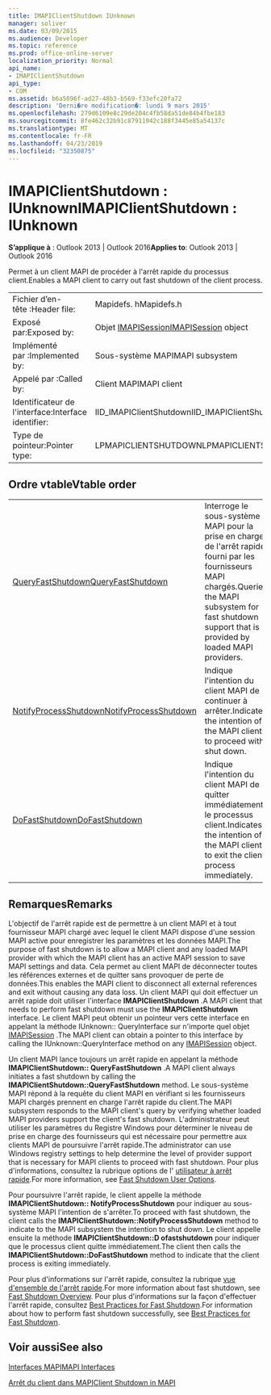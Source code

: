 ```yaml
---
title: IMAPIClientShutdown IUnknown
manager: soliver
ms.date: 03/09/2015
ms.audience: Developer
ms.topic: reference
ms.prod: office-online-server
localization_priority: Normal
api_name:
- IMAPIClientShutdown
api_type:
- COM
ms.assetid: b6a5096f-ad27-48b3-b569-f33efc20fa72
description: 'Derni�re modification�: lundi 9 mars 2015'
ms.openlocfilehash: 279d6109e8c29de204c4fb58da51de84b4fbe183
ms.sourcegitcommit: 8fe462c32b91c87911942c188f3445e85a54137c
ms.translationtype: MT
ms.contentlocale: fr-FR
ms.lasthandoff: 04/23/2019
ms.locfileid: "32350875"
---
```

# <a name="imapiclientshutdown--iunknown"></a><span data-ttu-id="8aaa3-103">IMAPIClientShutdown : IUnknown</span><span class="sxs-lookup"><span data-stu-id="8aaa3-103">IMAPIClientShutdown : IUnknown</span></span>

  
  
<span data-ttu-id="8aaa3-104">**S’applique à** : Outlook 2013 | Outlook 2016</span><span class="sxs-lookup"><span data-stu-id="8aaa3-104">**Applies to**: Outlook 2013 | Outlook 2016</span></span> 
  
<span data-ttu-id="8aaa3-105">Permet à un client MAPI de procéder à l'arrêt rapide du processus client.</span><span class="sxs-lookup"><span data-stu-id="8aaa3-105">Enables a MAPI client to carry out fast shutdown of the client process.</span></span> 
  
|||
|:-----|:-----|
|<span data-ttu-id="8aaa3-106">Fichier d’en-tête :</span><span class="sxs-lookup"><span data-stu-id="8aaa3-106">Header file:</span></span>  <br/> |<span data-ttu-id="8aaa3-107">Mapidefs. h</span><span class="sxs-lookup"><span data-stu-id="8aaa3-107">Mapidefs.h</span></span>  <br/> |
|<span data-ttu-id="8aaa3-108">Exposé par:</span><span class="sxs-lookup"><span data-stu-id="8aaa3-108">Exposed by:</span></span>  <br/> |<span data-ttu-id="8aaa3-109">Objet [IMAPISession](imapisessioniunknown.md)</span><span class="sxs-lookup"><span data-stu-id="8aaa3-109">[IMAPISession](imapisessioniunknown.md) object</span></span>  <br/> |
|<span data-ttu-id="8aaa3-110">Implémenté par :</span><span class="sxs-lookup"><span data-stu-id="8aaa3-110">Implemented by:</span></span>  <br/> |<span data-ttu-id="8aaa3-111">Sous-système MAPI</span><span class="sxs-lookup"><span data-stu-id="8aaa3-111">MAPI subsystem</span></span>  <br/> |
|<span data-ttu-id="8aaa3-112">Appelé par :</span><span class="sxs-lookup"><span data-stu-id="8aaa3-112">Called by:</span></span>  <br/> |<span data-ttu-id="8aaa3-113">Client MAPI</span><span class="sxs-lookup"><span data-stu-id="8aaa3-113">MAPI client</span></span>  <br/> |
|<span data-ttu-id="8aaa3-114">Identificateur de l'interface:</span><span class="sxs-lookup"><span data-stu-id="8aaa3-114">Interface identifier:</span></span>  <br/> |<span data-ttu-id="8aaa3-115">IID_IMAPIClientShutdown</span><span class="sxs-lookup"><span data-stu-id="8aaa3-115">IID_IMAPIClientShutdown</span></span>  <br/> |
|<span data-ttu-id="8aaa3-116">Type de pointeur:</span><span class="sxs-lookup"><span data-stu-id="8aaa3-116">Pointer type:</span></span>  <br/> |<span data-ttu-id="8aaa3-117">LPMAPICLIENTSHUTDOWN</span><span class="sxs-lookup"><span data-stu-id="8aaa3-117">LPMAPICLIENTSHUTDOWN</span></span>  <br/> |
   
## <a name="vtable-order"></a><span data-ttu-id="8aaa3-118">Ordre vtable</span><span class="sxs-lookup"><span data-stu-id="8aaa3-118">Vtable order</span></span>

|||
|:-----|:-----|
|[<span data-ttu-id="8aaa3-119">QueryFastShutdown</span><span class="sxs-lookup"><span data-stu-id="8aaa3-119">QueryFastShutdown</span></span>](imapiclientshutdown-queryfastshutdown.md) <br/> |<span data-ttu-id="8aaa3-120">Interroge le sous-système MAPI pour la prise en charge de l'arrêt rapide fourni par les fournisseurs MAPI chargés.</span><span class="sxs-lookup"><span data-stu-id="8aaa3-120">Queries the MAPI subsystem for fast shutdown support that is provided by loaded MAPI providers.</span></span>  <br/> |
|[<span data-ttu-id="8aaa3-121">NotifyProcessShutdown</span><span class="sxs-lookup"><span data-stu-id="8aaa3-121">NotifyProcessShutdown</span></span>](imapiclientshutdown-notifyprocessshutdown.md) <br/> |<span data-ttu-id="8aaa3-122">Indique l'intention du client MAPI de continuer à arrêter.</span><span class="sxs-lookup"><span data-stu-id="8aaa3-122">Indicates the intention of the MAPI client to proceed with shut down.</span></span>  <br/> |
|[<span data-ttu-id="8aaa3-123">DoFastShutdown</span><span class="sxs-lookup"><span data-stu-id="8aaa3-123">DoFastShutdown</span></span>](imapiclientshutdown-dofastshutdown.md) <br/> |<span data-ttu-id="8aaa3-124">Indique l'intention du client MAPI de quitter immédiatement le processus client.</span><span class="sxs-lookup"><span data-stu-id="8aaa3-124">Indicates the intention of the MAPI client to exit the client process immediately.</span></span>  <br/> |
   
## <a name="remarks"></a><span data-ttu-id="8aaa3-125">Remarques</span><span class="sxs-lookup"><span data-stu-id="8aaa3-125">Remarks</span></span>

<span data-ttu-id="8aaa3-126">L'objectif de l'arrêt rapide est de permettre à un client MAPI et à tout fournisseur MAPI chargé avec lequel le client MAPI dispose d'une session MAPI active pour enregistrer les paramètres et les données MAPI.</span><span class="sxs-lookup"><span data-stu-id="8aaa3-126">The purpose of fast shutdown is to allow a MAPI client and any loaded MAPI provider with which the MAPI client has an active MAPI session to save MAPI settings and data.</span></span> <span data-ttu-id="8aaa3-127">Cela permet au client MAPI de déconnecter toutes les références externes et de quitter sans provoquer de perte de données.</span><span class="sxs-lookup"><span data-stu-id="8aaa3-127">This enables the MAPI client to disconnect all external references and exit without causing any data loss.</span></span> <span data-ttu-id="8aaa3-128">Un client MAPI qui doit effectuer un arrêt rapide doit utiliser l'interface **IMAPIClientShutdown** .</span><span class="sxs-lookup"><span data-stu-id="8aaa3-128">A MAPI client that needs to perform fast shutdown must use the **IMAPIClientShutdown** interface.</span></span> <span data-ttu-id="8aaa3-129">Le client MAPI peut obtenir un pointeur vers cette interface en appelant la méthode IUnknown:: QueryInterface sur n'importe quel objet [IMAPISession](imapisessioniunknown.md) .</span><span class="sxs-lookup"><span data-stu-id="8aaa3-129">The MAPI client can obtain a pointer to this interface by calling the IUnknown::QueryInterface method on any [IMAPISession](imapisessioniunknown.md) object.</span></span> 
  
<span data-ttu-id="8aaa3-130">Un client MAPI lance toujours un arrêt rapide en appelant la méthode **IMAPIClientShutdown:: QueryFastShutdown** .</span><span class="sxs-lookup"><span data-stu-id="8aaa3-130">A MAPI client always initiates a fast shutdown by calling the **IMAPIClientShutdown::QueryFastShutdown** method.</span></span> <span data-ttu-id="8aaa3-131">Le sous-système MAPI répond à la requête du client MAPI en vérifiant si les fournisseurs MAPI chargés prennent en charge l'arrêt rapide du client.</span><span class="sxs-lookup"><span data-stu-id="8aaa3-131">The MAPI subsystem responds to the MAPI client's query by verifying whether loaded MAPI providers support the client's fast shutdown.</span></span> <span data-ttu-id="8aaa3-132">L'administrateur peut utiliser les paramètres du Registre Windows pour déterminer le niveau de prise en charge des fournisseurs qui est nécessaire pour permettre aux clients MAPI de poursuivre l'arrêt rapide.</span><span class="sxs-lookup"><span data-stu-id="8aaa3-132">The administrator can use Windows registry settings to help determine the level of provider support that is necessary for MAPI clients to proceed with fast shutdown.</span></span> <span data-ttu-id="8aaa3-133">Pour plus d'informations, consultez la rubrique options de l' [utilisateur à arrêt rapide](fast-shutdown-user-options.md).</span><span class="sxs-lookup"><span data-stu-id="8aaa3-133">For more information, see [Fast Shutdown User Options](fast-shutdown-user-options.md).</span></span>
  
<span data-ttu-id="8aaa3-134">Pour poursuivre l'arrêt rapide, le client appelle la méthode **IMAPIClientShutdown:: NotifyProcessShutdown** pour indiquer au sous-système MAPI l'intention de s'arrêter.</span><span class="sxs-lookup"><span data-stu-id="8aaa3-134">To proceed with fast shutdown, the client calls the **IMAPIClientShutdown::NotifyProcessShutdown** method to indicate to the MAPI subsystem the intention to shut down.</span></span> <span data-ttu-id="8aaa3-135">Le client appelle ensuite la méthode **IMAPIClientShutdown::D ofastshutdown** pour indiquer que le processus client quitte immédiatement.</span><span class="sxs-lookup"><span data-stu-id="8aaa3-135">The client then calls the **IMAPIClientShutdown::DoFastShutdown** method to indicate that the client process is exiting immediately.</span></span> 
  
<span data-ttu-id="8aaa3-136">Pour plus d'informations sur l'arrêt rapide, consultez la rubrique [vue d'ensemble de l'arrêt rapide](fast-shutdown-overview.md).</span><span class="sxs-lookup"><span data-stu-id="8aaa3-136">For more information about fast shutdown, see [Fast Shutdown Overview](fast-shutdown-overview.md).</span></span> <span data-ttu-id="8aaa3-137">Pour plus d'informations sur la façon d'effectuer l'arrêt rapide, consultez [Best Practices for Fast Shutdown](best-practices-for-fast-shutdown.md).</span><span class="sxs-lookup"><span data-stu-id="8aaa3-137">For information about how to perform fast shutdown successfully, see [Best Practices for Fast Shutdown](best-practices-for-fast-shutdown.md).</span></span>
  
## <a name="see-also"></a><span data-ttu-id="8aaa3-138">Voir aussi</span><span class="sxs-lookup"><span data-stu-id="8aaa3-138">See also</span></span>



[<span data-ttu-id="8aaa3-139">Interfaces MAPI</span><span class="sxs-lookup"><span data-stu-id="8aaa3-139">MAPI Interfaces</span></span>](mapi-interfaces.md)
  
[<span data-ttu-id="8aaa3-140">Arrêt du client dans MAPI</span><span class="sxs-lookup"><span data-stu-id="8aaa3-140">Client Shutdown in MAPI</span></span>](client-shutdown-in-mapi.md)

